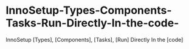 # InnoSetup-Types-Components-Tasks-Run-Directly-In-the-code-
InnoSetup [Types], [Components], [Tasks], [Run] Directly In the [code]
